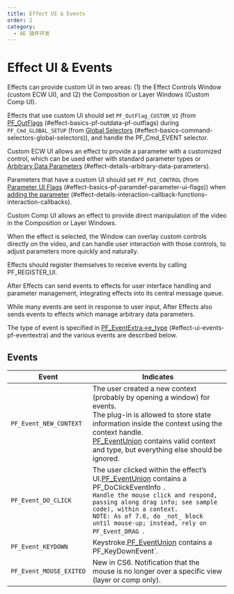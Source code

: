```yaml
---
title: Effect UI & Events
order: 2
category:
  - AE 插件开发
---
```

# Effect UI & Events

Effects can provide custom UI in two areas: (1) the Effect Controls Window (custom ECW UI), and (2) the Composition or Layer Windows (Custom Comp UI).

Effects that use custom UI should set `PF_OutFlag_CUSTOM_UI` (from [PF_OutFlags](../effect-basics/PF_OutData.html) (#effect-basics-pf-outdata-pf-outflags) during `PF_Cmd_GLOBAL_SETUP` (from [Global Selectors](../effect-basics/command-selectors.html) (#effect-basics-command-selectors-global-selectors)), and handle the PF_Cmd_EVENT selector.

Custom ECW UI allows an effect to provide a parameter with a customized control, which can be used either with standard parameter types or [Arbitrary Data Parameters](../effect-details/arbitrary-data-parameters.html) (#effect-details-arbitrary-data-parameters).

Parameters that have a custom UI should set `PF_PUI_CONTROL` (from [Parameter UI Flags](../effect-basics/PF_ParamDef.html) (#effect-basics-pf-paramdef-parameter-ui-flags)) when [adding the parameter](../effect-details/interaction-callback-functions.html) (#effect-details-interaction-callback-functions-interaction-callbacks).

Custom Comp UI allows an effect to provide direct manipulation of the video in the Composition or Layer Windows.

When the effect is selected, the Window can overlay custom controls directly on the video, and can handle user interaction with those controls, to adjust parameters more quickly and naturally.

Effects should register themselves to receive events by calling PF_REGISTER_UI.

After Effects can send events to effects for user interface handling and parameter management, integrating effects into its central message queue.

While many events are sent in response to user input, After Effects also sends events to effects which manage arbitrary data parameters.

The type of event is specified in [PF_EventExtra-&gt;e_type](PF_EventExtra.html) (#effect-ui-events-pf-eventextra) and the various events are described below.

## Events

| **Event**           | **Indicates**                                                                                                                                                                                                                                                                                                                                                                                    |
| ------------------------- | ------------------------------------------------------------------------------------------------------------------------------------------------------------------------------------------------------------------------------------------------------------------------------------------------------------------------------------------------------------------------------------------------------ |
| `PF_Event_NEW_CONTEXT ` | The user created a new context (probably by opening a window) for events.<br />The plug-in is allowed to store state information inside the context using the context handle.<br />[PF_EventUnion](https://ae-plugins.docsforadobe.dev/effect-ui-events/PF_EventUnion.html#effect-ui-events-pf-eventunion) contains valid context and type, but everything else should be ignored.                        |
| `PF_Event_DO_CLICK `    | The user clicked within the effect’s UI.[PF_EventUnion](https://ae-plugins.docsforadobe.dev/effect-ui-events/PF_EventUnion.html#effect-ui-events-pf-eventunion) contains a PF_DoClickEventInfo `.`<br />`Handle the mouse click and respond, passing along drag info; see sample code), within a context.`<br />`NOTE: As of 7.0, do _not_ block until mouse-up; instead, rely on PF_Event_DRAG `. |
| `PF_Event_KEYDOWN `     | Keystroke.[PF_EventUnion](https://ae-plugins.docsforadobe.dev/effect-ui-events/PF_EventUnion.html#effect-ui-events-pf-eventunion) contains a PF_KeyDownEvent`.                                                                                                                                                                                                                                            |
| `PF_Event_MOUSE_EXITED` | New in CS6. Notification that the mouse is no longer over a specific view (layer or comp only).                                                                                                                                                                                                                                                                                                        |

